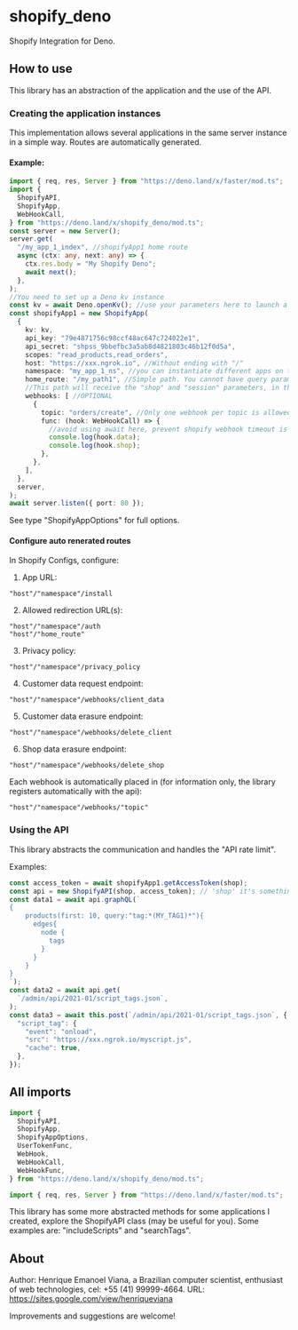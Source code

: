 # shopify_deno

Shopify Integration for Deno.

## How to use

This library has an abstraction of the application and the use of the API.

### Creating the application instances

This implementation allows several applications in the same server instance in a
simple way. Routes are automatically generated.

#### Example:

```typescript
import { req, res, Server } from "https://deno.land/x/faster/mod.ts";
import {
  ShopifyAPI,
  ShopifyApp,
  WebHookCall,
} from "https://deno.land/x/shopify_deno/mod.ts";
const server = new Server();
server.get(
  "/my_app_1_index", //shopifyApp1 home route
  async (ctx: any, next: any) => {
    ctx.res.body = "My Shopify Deno";
    await next();
  },
);
//You need to set up a Deno kv instance
const kv = await Deno.openKv(); //use your parameters here to launch a custom Deno.Kv
const shopifyApp1 = new ShopifyApp(
  {
    kv: kv,
    api_key: "79e4871756c98ccf48ac647c724022e1",
    api_secret: "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",
    scopes: "read_products,read_orders",
    host: "https://xxx.ngrok.io", //Without ending with "/"
    namespace: "my_app_1_ns", //you can instantiate different apps on the same server with different namespaces
    home_route: "/my_path1", //Simple path. You cannot have query parameters like my_path1?a=1&b=2.
    //This path will receive the "shop" and "session" parameters, in the format: my_path1?shop=example.myshopify.com&session=e8aa2f7522a9ccaa1
    webhooks: [ //OPTIONAL
      {
        topic: "orders/create", //Only one webhook per topic is allowed
        func: (hook: WebHookCall) => {
          //avoid using await here, prevent shopify webhook timeout is important
          console.log(hook.data);
          console.log(hook.shop);
        },
      },
    ],
  },
  server,
);
await server.listen({ port: 80 });
```

See type "ShopifyAppOptions" for full options.

#### Configure auto renerated routes

In Shopify Configs, configure:

1. App URL:

```
"host"/"namespace"/install
```

2. Allowed redirection URL(s):

```
"host"/"namespace"/auth
"host"/"home_route"
```

3. Privacy policy:

```
"host"/"namespace"/privacy_policy
```

4. Customer data request endpoint:

```
"host"/"namespace"/webhooks/client_data
```

5. Customer data erasure endpoint:

```
"host"/"namespace"/webhooks/delete_client
```

6. Shop data erasure endpoint:

```
"host"/"namespace"/webhooks/delete_shop
```

Each webhook is automatically placed in (for information only, the library
registers automatically with the api):

```
"host"/"namespace"/webhooks/"topic"
```

### Using the API

This library abstracts the communication and handles the "API rate limit".

Examples:

```typescript
const access_token = await shopifyApp1.getAccessToken(shop);
const api = new ShopifyAPI(shop, access_token); // 'shop' it's something like myexampleshop.myshopify.com, 'shop' and 'access_token' comes from 'userTokenFunc'
const data1 = await api.graphQL(`
{
    products(first: 10, query:"tag:*(MY_TAG1)*"){
      edges{
        node {
          tags
        }
      }
    }
}
`);
const data2 = await api.get(
  `/admin/api/2021-01/script_tags.json`,
);
const data3 = await this.post(`/admin/api/2021-01/script_tags.json`, {
  "script_tag": {
    "event": "onload",
    "src": "https://xxx.ngrok.io/myscript.js",
    "cache": true,
  },
});
```

## All imports

```typescript
import {
  ShopifyAPI,
  ShopifyApp,
  ShopifyAppOptions,
  UserTokenFunc,
  WebHook,
  WebHookCall,
  WebHookFunc,
} from "https://deno.land/x/shopify_deno/mod.ts";
```

```typescript
import { req, res, Server } from "https://deno.land/x/faster/mod.ts";
```

This library has some more abstracted methods for some applications I created,
explore the ShopifyAPI class (may be useful for you). Some examples are:
"includeScripts" and "searchTags".

## About

Author: Henrique Emanoel Viana, a Brazilian computer scientist, enthusiast of
web technologies, cel: +55 (41) 99999-4664. URL:
https://sites.google.com/view/henriqueviana

Improvements and suggestions are welcome!
